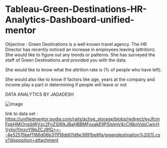 # Tableau-Green-Destinations-HR-Analytics-Dashboard-unified-mentor
Objective :
Green Destinations is a well known travel agency. The HR Director has recently noticed an increase in employees leaving (attrition). She would like to figure out any trends or patterns. She has surveyed the staff of Green Destinations and provided you with the data.

She would like to know what the attrition rate is (% of people who have left).

She would also like to know if factors like age, years at the company and income play a part in determining if people will leave or not

DATA ANALYTICS BY JAGADESH


![image](https://github.com/user-attachments/assets/ef8d355d-230d-4a2a-8ac7-a05e9e257eda)



 link to data set : https://unifiedmentor.podia.com/rails/active_storage/blobs/redirect/eyJfcmFpbHMiOnsibWVzc2FnZSI6IkJBaHBBMFoxakE9PSIsImV4cCI6bnVsbCwicHVyIjoiYmxvYl9pZCJ9fQ==--4e52515bef1166d06b311f18dd01d6e3691be6fa/greendestination%20(1).csv?disposition=attachment

